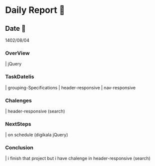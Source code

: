 # Daily Report 🙂

## Date 📅
 1402/08/04

### OverView
| jQuery

### TaskDatelis
| grouping-Specifications
| header-responsive
| nav-responsive

### Chalenges 
| header-responsive (search)

### NextSteps
| on schedule (digikala jQuery)

### Conclusion
| i finish that project but i have chalenge in header-responsive (search)